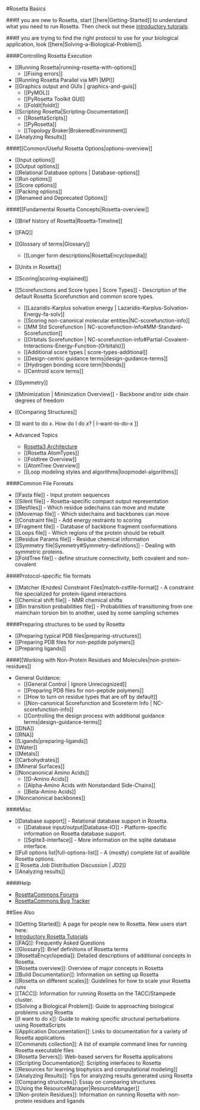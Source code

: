 #Rosetta Basics

###If you are new to Rosetta, start [[here|Getting-Started]] to understand what you need to run Rosetta. Then check out these [introductory tutorials](https://www.rosettacommons.org/demos/latest/Home#tutorials).

###If you are trying to find the right protocol to use for your biological application, look [[here|Solving-a-Biological-Problem]].

####Controlling Rosetta Execution
- [[Running Rosetta|running-rosetta-with-options]]
  - [[Fixing errors]]
- [[Running Rosetta Parallel via MPI |MPI]]
- [[Graphics output and GUIs | graphics-and-guis]]
    * [[PyMOL]]
    * [[PyRosetta Toolkit GUI]]
    * [[Foldit|foldit]]
- [[Scripting Rosetta|Scripting-Documentation]]
    * [[RosettaScripts]]
    * [[PyRosetta]]
    * [[Topology Broker|BrokeredEnvironment]]
- [[Analyzing Results]]

####[[Common/Useful Rosetta Options|options-overview]]
- [[Input options]]
- [[Output options]]
- [[Relational Database options | Database-options]]
- [[Run options]]
- [[Score options]]
- [[Packing options]]
- [[Renamed and Deprecated Options]]

####[[Fundamental Rosetta Concepts|Rosetta-overview]]

- [[Brief history of Rosetta|Rosetta-Timeline]]
- [[FAQ]]
- [[Glossary of terms|Glossary]]
    - [[Longer form descriptions|RosettaEncyclopedia]]
- [[Units in Rosetta]]

- [[Scoring|scoring-explained]]
- [[Scorefunctions and Score types | Score Types]] - Description of the default Rosetta Scorefunction and common score types.
    *  [[Lazaridis-Karplus solvation energy | Lazaridis-Karplus-Solvation-Energy-fa-solv]]
    *  [[Scoring non-canonical molecular entities|NC-scorefunction-info]]
    *  [[MM Std Scorefunction | NC-scorefunction-info#MM-Standard-Scorefunction]]
    *  [[Orbitals Scorefunction | NC-scorefunction-info#Partial-Covalent-Interactions-Energy-Function-(Orbitals)]]
    *  [[Additional score types | score-types-additional]]
    *  [[Design-centric guidance terms|design-guidance-terms]]
    *  [[Hydrogen bonding score term|hbonds]]
    *  [[Centroid score terms]]
- [[Symmetry]]
- [[Minimization | Minimization Overview]] - Backbone and/or side chain degrees of freedom
- [[Comparing Structures]]
- [[I want to do _x_. How do I do _x_? | I-want-to-do-x ]] 

- Advanced Topics
    * [Rosetta3 Architecture](http://www.ncbi.nlm.nih.gov/pubmed/21187238)
    * [[Rosetta AtomTypes]]
    * [[Foldtree Overview]]
    * [[AtomTree Overview]]
    * [[Loop modeling styles and algorithms|loopmodel-algorithms]]

####Common File Formats
- [[Fasta file]] - Input protein sequences
- [[Silent file]] - Rosetta-specific compact output representation
- [[Resfiles]] - Which residue sidechains can move and mutate
- [[Movemap file]] - Which sidechains and backbones can move
- [[Constraint file]] - Add energy restraints to scoring
- [[Fragment file]] - Database of backbone fragment conformations
- [[Loops file]] - Which regions of the protein should be rebuilt
- [[Residue Params file]] - Residue chemical information
- [[Symmetry file|Symmetry#Symmetry-definitions]] - Dealing with symmetric proteins.
- [[FoldTree file]] - define structure connectivity, both covalent and non-covalent

####Protocol-specific file formats
- [[Matcher (Enzdes) Constraint Files|match-cstfile-format]] - A constraint file specialized for protein-ligand interactions
- [[Chemical shift file]] - NMR chemical shifts
- [[Bin transition probabilities file]] - Probabilities of transitioning from one mainchain torsion bin to another, used by some sampling schemes

####Preparing structures to be used by Rosetta
* [[Preparing typical PDB files|preparing-structures]]
* [[Preparing PDB files for non-peptide polymers]]
* [[Preparing ligands]]

####[[Working with Non-Protein Residues and Molecules|non-protein-residues]]
- General Guidance:
    * [[General Control | Ignore Unrecognized]]
    * [[Preparing PDB files for non-peptide polymers]]
    * [[How to turn on residue types that are off by default]]
    * [[Non-canonical Scorefunction and Scoreterm Info | NC-scorefunction-info]]
    * [[Controlling the design process with additional guidance terms|design-guidance-terms]]
- [[DNA]]
- [[RNA]]
- [[Ligands|preparing-ligands]]
- [[Water]]
- [[Metals]]
- [[Carbohydrates]]
- [[Mineral Surfaces]]
- [[Noncanonical Amino Acids]]
    *  [[D-Amino Acids]]
    *  [[Alpha-Amino Acids with Nonstandard Side-Chains]]
    *  [[Beta-Amino Acids]]
- [[Noncanonical backbones]]

####Misc
- [[Database support]] - Relational database support in Rosetta.
    *  [[Database input/output|Database-IO]] - Platform-specific information on Rosetta database support.
    *  [[Sqlite3-interface]] - More information on the sqlite database interface.
- [[Full options list|full-options-list]] - A (mostly) complete list of availible Rosetta options.
- [[ Rosetta Job Distribution Discussion | JD2]]
- [[Analyzing results]]

####Help
- [RosettaCommons Forums](http://rosettacommons.org/forum)
- [RosettaCommons Bug Tracker](http://bugs.rosettacommons.org)


##See Also

* [[Getting Started]]: A page for people new to Rosetta. New users start here.
* [Introductory Rosetta Tutorials](https://www.rosettacommons.org/demos/wiki/Home#tutorials)
* [[FAQ]]: Frequently Asked Questions
* [[Glossary]]: Brief definitions of Rosetta terms
* [[RosettaEncyclopedia]]: Detailed descriptions of additional concepts in Rosetta.
* [[Rosetta overview]]: Overview of major concepts in Rosetta
* [[Build Documentation]]: Information on setting up Rosetta
* [[Rosetta on different scales]]: Guidelines for how to scale your Rosetta runs
* [[TACC]]: Information for running Rosetta on the TACC/Stampede cluster.
* [[Solving a Biological Problem]]: Guide to approaching biological problems using Rosetta
* [[I want to do x]]: Guide to making specific structural perturbations using RosettaScripts
* [[Application Documentation]]: Links to documentation for a variety of Rosetta applications
* [[Commands collection]]: A list of example command lines for running Rosetta executable files
* [[Rosetta Servers]]: Web-based servers for Rosetta applications
* [[Scripting Documentation]]: Scripting interfaces to Rosetta
* [[Resources for learning biophysics and computational modeling]]
* [[Analyzing Results]]: Tips for analyzing results generated using Rosetta
* [[Comparing structures]]: Essay on comparing structures
* [[Using the ResourceManager|ResourceManager]]
* [[Non-protein Residues]]: Information on running Rosetta with non-protein residues and ligands
